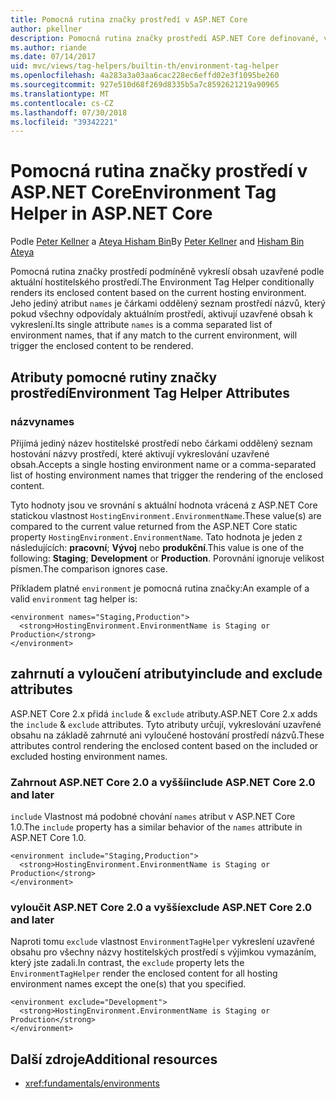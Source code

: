 ```yaml
---
title: Pomocná rutina značky prostředí v ASP.NET Core
author: pkellner
description: Pomocná rutina značky prostředí ASP.NET Core definované, včetně všech vlastností
ms.author: riande
ms.date: 07/14/2017
uid: mvc/views/tag-helpers/builtin-th/environment-tag-helper
ms.openlocfilehash: 4a283a3a03aa6cac228ec6effd02e3f1095be260
ms.sourcegitcommit: 927e510d68f269d8335b5a7c8592621219a90965
ms.translationtype: MT
ms.contentlocale: cs-CZ
ms.lasthandoff: 07/30/2018
ms.locfileid: "39342221"
---
```

# <a name="environment-tag-helper-in-aspnet-core"></a><span data-ttu-id="b01e8-103">Pomocná rutina značky prostředí v ASP.NET Core</span><span class="sxs-lookup"><span data-stu-id="b01e8-103">Environment Tag Helper in ASP.NET Core</span></span>

<span data-ttu-id="b01e8-104">Podle [Peter Kellner](http://peterkellner.net) a [Ateya Hisham Bin](https://twitter.com/hishambinateya)</span><span class="sxs-lookup"><span data-stu-id="b01e8-104">By [Peter Kellner](http://peterkellner.net) and [Hisham Bin Ateya](https://twitter.com/hishambinateya)</span></span>

<span data-ttu-id="b01e8-105">Pomocná rutina značky prostředí podmíněně vykreslí obsah uzavřené podle aktuální hostitelského prostředí.</span><span class="sxs-lookup"><span data-stu-id="b01e8-105">The Environment Tag Helper conditionally renders its enclosed content based on the current hosting environment.</span></span> <span data-ttu-id="b01e8-106">Jeho jediný atribut `names` je čárkami oddělený seznam prostředí názvů, který pokud všechny odpovídaly aktuálním prostředí, aktivují uzavřené obsah k vykreslení.</span><span class="sxs-lookup"><span data-stu-id="b01e8-106">Its single attribute `names` is a comma separated list of environment names, that if any match to the current environment, will trigger the enclosed content to be rendered.</span></span>

## <a name="environment-tag-helper-attributes"></a><span data-ttu-id="b01e8-107">Atributy pomocné rutiny značky prostředí</span><span class="sxs-lookup"><span data-stu-id="b01e8-107">Environment Tag Helper Attributes</span></span>

### <a name="names"></a><span data-ttu-id="b01e8-108">názvy</span><span class="sxs-lookup"><span data-stu-id="b01e8-108">names</span></span>

<span data-ttu-id="b01e8-109">Přijímá jediný název hostitelské prostředí nebo čárkami oddělený seznam hostování názvy prostředí, které aktivují vykreslování uzavřené obsah.</span><span class="sxs-lookup"><span data-stu-id="b01e8-109">Accepts a single hosting environment name or a comma-separated list of hosting environment names that trigger the rendering of the enclosed content.</span></span>

<span data-ttu-id="b01e8-110">Tyto hodnoty jsou ve srovnání s aktuální hodnota vrácená z ASP.NET Core statickou vlastnost `HostingEnvironment.EnvironmentName`.</span><span class="sxs-lookup"><span data-stu-id="b01e8-110">These value(s) are compared to the current value returned from the ASP.NET Core static property `HostingEnvironment.EnvironmentName`.</span></span>  <span data-ttu-id="b01e8-111">Tato hodnota je jeden z následujících: **pracovní**; **Vývoj** nebo **produkční**.</span><span class="sxs-lookup"><span data-stu-id="b01e8-111">This value is one of the following: **Staging**; **Development** or **Production**.</span></span> <span data-ttu-id="b01e8-112">Porovnání ignoruje velikost písmen.</span><span class="sxs-lookup"><span data-stu-id="b01e8-112">The comparison ignores case.</span></span>

<span data-ttu-id="b01e8-113">Příkladem platné `environment` je pomocná rutina značky:</span><span class="sxs-lookup"><span data-stu-id="b01e8-113">An example of a valid `environment` tag helper is:</span></span>

```cshtml
<environment names="Staging,Production">
  <strong>HostingEnvironment.EnvironmentName is Staging or Production</strong>
</environment>
```

## <a name="include-and-exclude-attributes"></a><span data-ttu-id="b01e8-114">zahrnutí a vyloučení atributy</span><span class="sxs-lookup"><span data-stu-id="b01e8-114">include and exclude attributes</span></span>

<span data-ttu-id="b01e8-115">ASP.NET Core 2.x přidá `include`  &  `exclude` atributy.</span><span class="sxs-lookup"><span data-stu-id="b01e8-115">ASP.NET Core 2.x adds the `include` & `exclude` attributes.</span></span> <span data-ttu-id="b01e8-116">Tyto atributy určují, vykreslování uzavřené obsahu na základě zahrnuté ani vyloučené hostování prostředí názvů.</span><span class="sxs-lookup"><span data-stu-id="b01e8-116">These attributes control rendering the enclosed content based on the included or excluded hosting environment names.</span></span>

### <a name="include-aspnet-core-20-and-later"></a><span data-ttu-id="b01e8-117">Zahrnout ASP.NET Core 2.0 a vyšší</span><span class="sxs-lookup"><span data-stu-id="b01e8-117">include ASP.NET Core 2.0 and later</span></span>

<span data-ttu-id="b01e8-118">`include` Vlastnost má podobné chování `names` atribut v ASP.NET Core 1.0.</span><span class="sxs-lookup"><span data-stu-id="b01e8-118">The `include` property has a similar behavior of the `names` attribute in ASP.NET Core 1.0.</span></span>

```cshtml
<environment include="Staging,Production">
  <strong>HostingEnvironment.EnvironmentName is Staging or Production</strong>
</environment>
```

### <a name="exclude-aspnet-core-20-and-later"></a><span data-ttu-id="b01e8-119">vyloučit ASP.NET Core 2.0 a vyšší</span><span class="sxs-lookup"><span data-stu-id="b01e8-119">exclude ASP.NET Core 2.0 and later</span></span>

<span data-ttu-id="b01e8-120">Naproti tomu `exclude` vlastnost `EnvironmentTagHelper` vykreslení uzavřené obsahu pro všechny názvy hostitelských prostředí s výjimkou vymazáním, který jste zadali.</span><span class="sxs-lookup"><span data-stu-id="b01e8-120">In contrast, the `exclude` property lets the `EnvironmentTagHelper` render the enclosed content for all hosting environment names except the one(s) that you specified.</span></span>

```cshtml
<environment exclude="Development">
  <strong>HostingEnvironment.EnvironmentName is Staging or Production</strong>
</environment>
```

## <a name="additional-resources"></a><span data-ttu-id="b01e8-121">Další zdroje</span><span class="sxs-lookup"><span data-stu-id="b01e8-121">Additional resources</span></span>

* <xref:fundamentals/environments>
